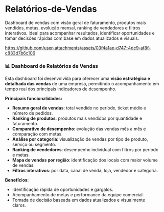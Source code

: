 # Relatórios-de-Vendas
Dashboard de vendas com visão geral de faturamento, produtos mais vendidos, metas, evolução mensal, ranking de vendedores e filtros interativos. Ideal para acompanhar resultados, identificar oportunidades e tomar decisões rápidas com base em dados atualizados e visuais.




https://github.com/user-attachments/assets/03f4a1ae-d747-4dc9-af8f-c833d7b6c106




### 📊 **Dashboard de Relatórios de Vendas**

Esta dashboard foi desenvolvida para oferecer uma **visão estratégica e detalhada das vendas** de uma empresa, permitindo o acompanhamento em tempo real dos principais indicadores de desempenho.

**Principais funcionalidades:**

* **Resumo geral de vendas**: total vendido no período, ticket médio e número de pedidos.
* **Ranking de produtos**: produtos mais vendidos por quantidade e faturamento.
* **Comparativo de desempenho**: evolução das vendas mês a mês e comparação com metas.
* **Análise por categoria**: visualização de vendas por tipo de produto, serviço ou segmento.
* **Ranking de vendedores**: desempenho individual com filtros por período e metas.
* **Mapa de vendas por região**: identificação dos locais com maior volume de vendas.
* **Filtros interativos**: por data, canal de venda, loja, vendedor e categoria.

**Benefícios:**

* Identificação rápida de oportunidades e gargalos.
* Acompanhamento de metas e performance da equipe comercial.
* Tomada de decisão baseada em dados atualizados e visualmente claros.


